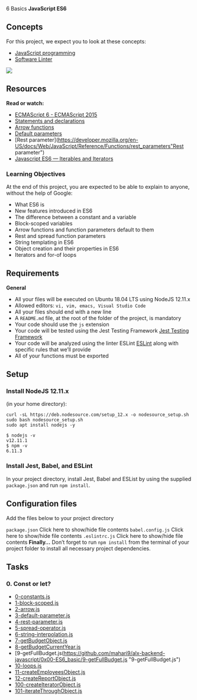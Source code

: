 6 Basics
**JavaScript ES6**

## Concepts
For this project, we expect you to look at these concepts:

* [JavaScript programming](https://intranet.alxswe.com/concepts/852 "JavaScript programming")
* [Software Linter](https://intranet.alxswe.com/concepts/542 "Software Linter")

![](https://s3.amazonaws.com/alx-intranet.hbtn.io/uploads/medias/2019/12/08806026ef621f900121.png?X-Amz-Algorithm=AWS4-HMAC-SHA256&X-Amz-Credential=AKIARDDGGGOUSBVO6H7D%2F20240722%2Fus-east-1%2Fs3%2Faws4_request&X-Amz-Date=20240722T114931Z&X-Amz-Expires=86400&X-Amz-SignedHeaders=host&X-Amz-Signature=677b8e1f19086242d27efda0ef3622d860337df699a9ba82ae60a9d25783b8f0)


## Resources
**Read or watch:**

* [ECMAScript 6 - ECMAScript 2015](https://www.w3schools.com/js/js_es6.asp "ECMAScript 6 - ECMAScript 2015")
* [Statements and declarations](https://developer.mozilla.org/en-US/docs/Web/JavaScript/Reference/Statements "Statements and declarations")
* [Arrow functions](https://developer.mozilla.org/en-US/docs/Web/JavaScript/Reference/Functions/Arrow_functions "Arrow functions")
* [Default parameters](https://developer.mozilla.org/en-US/docs/Web/JavaScript/Reference/Functions/Default_parameters "Default parameters")
* [Rest parameter](https://developer.mozilla.org/en-US/docs/Web/JavaScript/Reference/Functions/rest_parameters"Rest parameter")
* [Javascript ES6 — Iterables and Iterators](https://towardsdatascience.com/javascript-es6-iterables-and-iterators-de18b54f4d4?gi=05ecd0b930cc "Javascript ES6 — Iterables and Iterators")

### Learning Objectives
At the end of this project, you are expected to be able to explain to anyone, without the help of Google:

* What ES6 is
* New features introduced in ES6
* The difference between a constant and a variable
* Block-scoped variables
* Arrow functions and function parameters default to them
* Rest and spread function parameters
* String templating in ES6
* Object creation and their properties in ES6
* Iterators and for-of loops

## Requirements
**General**

* All your files will be executed on Ubuntu 18.04 LTS using NodeJS 12.11.x
* Allowed editors: `vi, vim, emacs, Visual Studio Code`
* All your files should end with a new line
* A `README.md` file, at the root of the folder of the project, is mandatory
* Your code should use the `js` extension
* Your code will be tested using the Jest Testing Framework [Jest Testing Framework](https://jestjs.io/ "Jest Testing Framework")
* Your code will be analyzed using the linter ESLint [ESLint](https://eslint.org/ "ESLint") along with specific rules that we’ll provide
* All of your functions must be exported

## Setup
### Install NodeJS 12.11.x
(in your home directory):
```
curl -sL https://deb.nodesource.com/setup_12.x -o nodesource_setup.sh
sudo bash nodesource_setup.sh
sudo apt install nodejs -y
```
```
$ nodejs -v
v12.11.1
$ npm -v
6.11.3
```

### Install Jest, Babel, and ESLint
In your project directory, install Jest, Babel and ESList by using the supplied `package.json` and run `npm install`.

## Configuration files
Add the files below to your project directory

`package.json`
Click here to show/hide file contents
`babel.config.js`
Click here to show/hide file contents
`.eslintrc.js`
Click here to show/hide file contents
**Finally…**
Don’t forget to run `npm install` from the terminal of your project folder to install all necessary project dependencies.

## Tasks

### 0\. Const or let?
* [0-constants.js](https://github.com/mahari9/alx-backend-javascript/0x00-ES6_basic/0-constants.js "0-constants.js")
* [1-block-scoped.js](https://github.com/mahari9/alx-backend-javascript/0x00-ES6_basic/1-block-scoped.js "1-block-scoped.js")
* [2-arrow.js](https://github.com/mahari9/alx-backend-javascript/0x00-ES6_basic/2-arrow.js "2-arrow.js")
* [3-default-parameter.js](https://github.com/mahari9/alx-backend-javascript/0x00-ES6_basic/3-default-parameter.js "3-default-parameter.js")
* [4-rest-parameter.js](https://github.com/mahari9/alx-backend-javascript/0x00-ES6_basic/4-rest-parameter.js "4-rest-parameter.js")
* [5-spread-operator.js](https://github.com/mahari9/alx-backend-javascript/0x00-ES6_basic/5-spread-operator.js "5-spread-operator.js")
* [6-string-interpolation.js](https://github.com/mahari9/alx-backend-javascript/0x00-ES6_basic/6-string-interpolation.js "6-string-interpolation.js")
* [7-getBudgetObject.js](https://github.com/mahari9/alx-backend-javascript/0x00-ES6_basic/7-getBudgetObject.js "7-getBudgetObject.js")
* [8-getBudgetCurrentYear.js](https://github.com/mahari9/alx-backend-javascript/0x00-ES6_basic/8-getBudgetCurrentYear.js "8-getBudgetCurrentYear.js")
* [9-getFullBudget.js(https://github.com/mahari9/alx-backend-javascript/0x00-ES6_basic/9-getFullBudget.js "9-getFullBudget.js")
* [10-loops.js](https://github.com/mahari9/alx-backend-javascript/0x00-ES6_basic/10-loops.js "10-loops.js")
* [11-createEmployeesObject.js](https://github.com/mahari9/alx-backend-javascript/0x00-ES6_basic/11-createEmployeesObject.js "11-createEmployeesObject.js")
* [12-createReportObject.js](https://github.com/mahari9/alx-backend-javascript/0x00-ES6_basic/12-createReportObject.js "12-createReportObject.js")
* [100-createIteratorObject.js](https://github.com/mahari9/alx-backend-javascript/0x00-ES6_basic/100-createIteratorObject.js "100-createIteratorObject.js")
* [101-iterateThroughObject.js](https://github.com/mahari9/alx-backend-javascript/0x00-ES6_basic/101-iterateThroughObject.js "101-iterateThroughObject.js")


